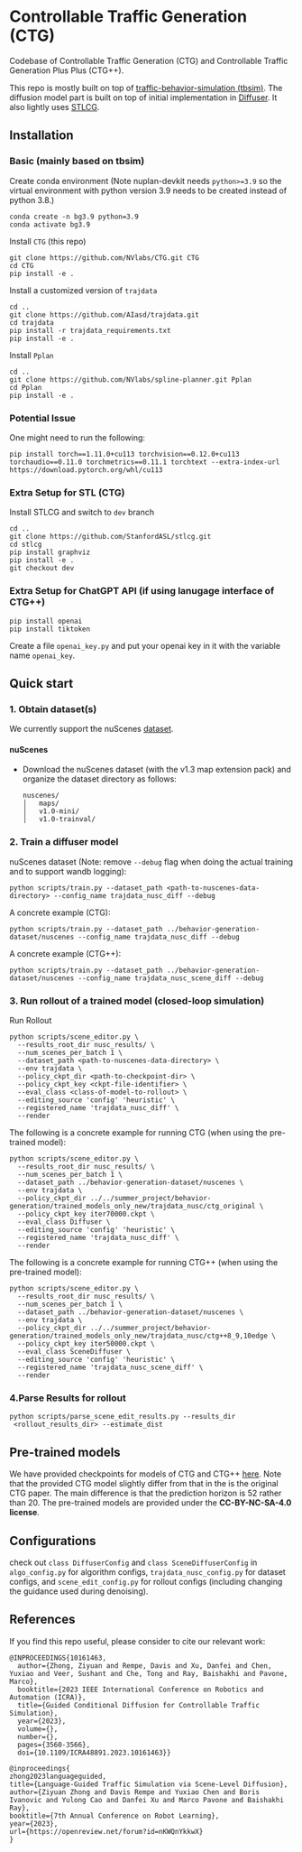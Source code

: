 # Controllable Traffic Generation (CTG)
Codebase of Controllable Traffic Generation (CTG) and Controllable Traffic Generation Plus Plus (CTG++). 

This repo is mostly built on top of [traffic-behavior-simulation (tbsim)](https://github.com/NVlabs/traffic-behavior-simulation). The diffusion model part is built on top of initial implementation in [Diffuser](https://github.com/jannerm/diffuser). It also lightly uses [STLCG](https://github.com/StanfordASL/stlcg).


## Installation
### Basic (mainly based on tbsim)
Create conda environment (Note nuplan-devkit needs `python>=3.9` so the virtual environment with python version 3.9 needs to be created instead of python 3.8.)
```angular2html
conda create -n bg3.9 python=3.9
conda activate bg3.9
```

Install `CTG` (this repo)
```angular2html
git clone https://github.com/NVlabs/CTG.git CTG
cd CTG
pip install -e .
```

Install a customized version of `trajdata`
```angular2html
cd ..
git clone https://github.com/AIasd/trajdata.git
cd trajdata
pip install -r trajdata_requirements.txt
pip install -e .
```

Install `Pplan`
```angular2html
cd ..
git clone https://github.com/NVlabs/spline-planner.git Pplan
cd Pplan
pip install -e .
```

### Potential Issue
One might need to run the following:
```angular2html
pip install torch==1.11.0+cu113 torchvision==0.12.0+cu113 torchaudio==0.11.0 torchmetrics==0.11.1 torchtext --extra-index-url https://download.pytorch.org/whl/cu113
```



### Extra Setup for STL (CTG)
Install STLCG and switch to `dev` branch
```angular2html
cd ..
git clone https://github.com/StanfordASL/stlcg.git
cd stlcg
pip install graphviz
pip install -e .
git checkout dev
```


### Extra Setup for ChatGPT API (if using lanugage interface of CTG++)
```
pip install openai
pip install tiktoken
```
Create a file `openai_key.py` and put your openai key in it with the variable name `openai_key`.

## Quick start
### 1. Obtain dataset(s)
We currently support the nuScenes [dataset](https://www.nuscenes.org/nuscenes).


#### nuScenes
* Download the nuScenes dataset (with the v1.3 map extension pack) and organize the dataset directory as follows:
    ```
    nuscenes/
    │   maps/
    │   v1.0-mini/
    │   v1.0-trainval/
    ```


### 2. Train a diffuser model
nuScenes dataset (Note: remove `--debug` flag when doing the actual training and to support wandb logging):
```
python scripts/train.py --dataset_path <path-to-nuscenes-data-directory> --config_name trajdata_nusc_diff --debug
```

A concrete example (CTG):
```
python scripts/train.py --dataset_path ../behavior-generation-dataset/nuscenes --config_name trajdata_nusc_diff --debug
```

A concrete example (CTG++):
```
python scripts/train.py --dataset_path ../behavior-generation-dataset/nuscenes --config_name trajdata_nusc_scene_diff --debug
```

### 3. Run rollout of a trained model (closed-loop simulation)
Run Rollout
```
python scripts/scene_editor.py \
  --results_root_dir nusc_results/ \
  --num_scenes_per_batch 1 \
  --dataset_path <path-to-nuscenes-data-directory> \
  --env trajdata \
  --policy_ckpt_dir <path-to-checkpoint-dir> \
  --policy_ckpt_key <ckpt-file-identifier> \
  --eval_class <class-of-model-to-rollout> \
  --editing_source 'config' 'heuristic' \
  --registered_name 'trajdata_nusc_diff' \
  --render
```

The following is a concrete example for running CTG (when using the pre-trained model):
```
python scripts/scene_editor.py \
  --results_root_dir nusc_results/ \
  --num_scenes_per_batch 1 \
  --dataset_path ../behavior-generation-dataset/nuscenes \
  --env trajdata \
  --policy_ckpt_dir ../../summer_project/behavior-generation/trained_models_only_new/trajdata_nusc/ctg_original \
  --policy_ckpt_key iter70000.ckpt \
  --eval_class Diffuser \
  --editing_source 'config' 'heuristic' \
  --registered_name 'trajdata_nusc_diff' \
  --render
```

The following is a concrete example for running CTG++ (when using the pre-trained model):
```
python scripts/scene_editor.py \
  --results_root_dir nusc_results/ \
  --num_scenes_per_batch 1 \
  --dataset_path ../behavior-generation-dataset/nuscenes \
  --env trajdata \
  --policy_ckpt_dir ../../summer_project/behavior-generation/trained_models_only_new/trajdata_nusc/ctg++8_9,10edge \
  --policy_ckpt_key iter50000.ckpt \
  --eval_class SceneDiffuser \
  --editing_source 'config' 'heuristic' \
  --registered_name 'trajdata_nusc_scene_diff' \
  --render
```

### 4.Parse Results for rollout
```
python scripts/parse_scene_edit_results.py --results_dir
 <rollout_results_dir> --estimate_dist
```

## Pre-trained models
We have provided checkpoints for models of CTG and CTG++ [here](https://drive.google.com/drive/folders/17oYCNGTzBPWjKqvvA8JO67WswyI0j5vw?usp=sharing). 
Note that the provided CTG model slightly differ from that in the is the original CTG paper. The main difference is that the prediction horizon is 52 rather than 20. The pre-trained models are provided under the **CC-BY-NC-SA-4.0 license**.

## Configurations
check out `class DiffuserConfig` and `class SceneDiffuserConfig` in `algo_config.py` for algorithm configs, `trajdata_nusc_config.py` for dataset configs, and `scene_edit_config.py` for rollout configs (including changing the guidance used during denoising).


## References
If you find this repo useful, please consider to cite our relevant work: 

```
@INPROCEEDINGS{10161463,
  author={Zhong, Ziyuan and Rempe, Davis and Xu, Danfei and Chen, Yuxiao and Veer, Sushant and Che, Tong and Ray, Baishakhi and Pavone, Marco},
  booktitle={2023 IEEE International Conference on Robotics and Automation (ICRA)}, 
  title={Guided Conditional Diffusion for Controllable Traffic Simulation}, 
  year={2023},
  volume={},
  number={},
  pages={3560-3566},
  doi={10.1109/ICRA48891.2023.10161463}}

```

```
@inproceedings{
zhong2023languageguided,
title={Language-Guided Traffic Simulation via Scene-Level Diffusion},
author={Ziyuan Zhong and Davis Rempe and Yuxiao Chen and Boris Ivanovic and Yulong Cao and Danfei Xu and Marco Pavone and Baishakhi Ray},
booktitle={7th Annual Conference on Robot Learning},
year={2023},
url={https://openreview.net/forum?id=nKWQnYkkwX}
}
```
